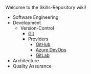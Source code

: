 Welcome to the Skills-Repository wiki!

* Software Engineering
* Development
    * Version-Control
        * [Git](./Repository/Development/Version-Control/Git.md)
        * Providers
            * [GitHub](./Repository/Development/Version-Control/Providers/GitHub.md)
            * [Azure DevOps](./Repository/Development/Version-Control/Providers/AzureDevOps.md) 
            * [GitLab](./Repository/Development/Version-Control/Providers/AzureDevOps.md)
* Architecture
* Quality Assurance